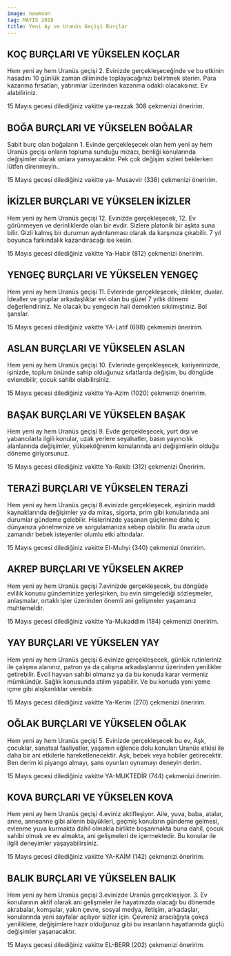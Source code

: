 ```yaml
---
image: newmoon
tag: MAYIS 2018
title: Yeni Ay ve Uranüs Geçişi Burçlar
---
```


## KOÇ BURÇLARI VE YÜKSELEN KOÇLAR

Hem yeni ay hem Uranüs geçişi 2. Evinizde gerçekleşeceğinde ve bu etkinin hasadını 10 günlük zaman diliminde toplayacağınızı belirtmek sterim. Para kazanma fırsatları, yatırımlar üzerinden kazanma odaklı olacaksınız. Ev alabiliriniz.

15 Mayıs gecesi dilediğiniz vakitte ya-rezzak 308 çekmenizi öneririm.

## BOĞA BURÇLARI VE YÜKSELEN BOĞALAR

Sabit burç olan boğaların 1. Evinde gerçekleşecek olan hem yeni ay hem Uranüs geçişi onların topluma sunduğu mizacı, benliği konularında değişimler olarak onlara yansıyacaktır. Pek çok değişim sizleri beklerken lütfen direnmeyin..

15 Mayıs gecesi dilediğiniz vakitte ya- Musavvir (336) çekmenizi öneririm.

## İKİZLER BURÇLARI VE YÜKSELEN İKİZLER

Hem yeni ay hem Uranüs geçişi 12. Evinizde gerçekleşecek, 12. Ev görünmeyen ve derinliklerde olan bir evdir. Sizlere platonik bir aşkta suna bilir. Gizli kalmış bir durumun aydınlanması olarak da karşınıza çıkabilir. 7 yıl boyunca farkındalık kazandıracağı ise kesin.

15 Mayıs gecesi dilediğiniz vakitte Ya-Habir (812) çekmenizi öneririm.

## YENGEÇ BURÇLARI VE YÜKSELEN YENGEÇ

Hem yeni ay hem Uranüs geçişi 11. Evlerinde gerçekleşecek, dilekler, dualar. İdealler ve gruplar arkadaşlıklar evi olan bu güzel 7 yıllık dönemi değerlendiriniz. Ne olacak bu yengecin hali demekten sıkılmıştınız. Bol şanslar.

15 Mayıs gecesi dilediğiniz vakitte YA-Latif (698) çekmenizi öneririm.

## ASLAN BURÇLARI VE YÜKSELEN ASLAN

Hem yeni ay hem Uranüs geçişi 10. Evlerinde gerçekleşecek, kariyerinizde, işinizde, toplum önünde sahip olduğunuz sıfatlarda değişim, bu döngüde evlenebilir, çocuk sahibi olabilirsiniz.

15 Mayıs gecesi dilediğiniz vakitte Ya-Azim (1020) çekmenizi öneririm.

## BAŞAK BURÇLARI VE YÜKSELEN BAŞAK

Hem yeni ay hem Uranüs geçişi 9. Evde gerçekleşecek, yurt dışı ve yabancılarla ilgili konular, uzak yerlere seyahatler, basın yayıncılık alanlarında değişimler, yükseköğrenim konularında ani değişimlerin olduğu döneme giriyorsunuz.

15 Mayıs gecesi dilediğiniz vakitte Ya-Rakib (312) çekmenizi Öneririm.

## TERAZİ BURÇLARI VE YÜKSELEN TERAZİ

Hem yeni ay hem Uranüs geçişi 8.evinizde gerçekleşecek, eşinizin maddi kaynaklarında değişimler ya da miras, sigorta, prim gibi konularında ani durumlar gündeme gelebilir. Hislerinizde yaşanan güçlenme daha iç dünyanıza yönelmenize ve sorgulamanıza sebep olabilir. Bu arada uzun zamandır bebek isteyenler olumlu etki altındalar. 

15 Mayıs gecesi dilediğiniz vakitte El-Muhyi (340) çekmenizi öneririm.

## AKREP BURÇLARI VE YÜKSELEN AKREP

Hem yeni ay hem Uranüs geçişi 7.evinizde gerçekleşecek, bu döngüde evlilik konusu gündeminize yerleşirken, bu evin simgelediği sözleşmeler, anlaşmalar, ortaklı işler üzerinden önemli ani gelişmeler yaşamanız muhtemeldir. 

15 Mayıs gecesi dilediğiniz vakitte Ya-Mukaddim (184) çekmenizi öneririm.

## YAY BURÇLARI VE YÜKSELEN YAY

Hem yeni ay hem Uranüs geçişi 6.evinize gerçekleşecek, günlük rutinleriniz ile çalışma alanınız, patron ya da çalışma arkadaşlarınız üzerinden yenilikler getirebilir. Evcil hayvan sahibi olmanız ya da bu konuda karar vermeniz mümkündür. Sağlık konusunda atılım yapabilir. Ve bu konuda yeni yeme içme gibi alışkanlıklar verebilir. 

15 Mayıs gecesi dilediğiniz vakitte Ya-Kerim (270) çekmenizi öneririm.

## OĞLAK BURÇLARI VE YÜKSELEN OĞLAK
Hem yeni ay hem Uranüs geçişi 5. Evinizde gerçekleşecek bu ev, Aşk, çocuklar, sanatsal faaliyetler, yaşamın eğlence dolu konuları Uranüs etkisi ile daha bir ani etkilerle hareketlenecektir. Aşk, bebek veya hobiler getirecektir. Ben derim ki piyango almayı, şans oyunları oynamayı deneyin derim. 

15 Mayıs gecesi dilediğiniz vakitte YA-MUKTEDİR (744) çekmenizi öneririm.

## KOVA BURÇLARI VE YÜKSELEN KOVA
Hem yeni ay hem Uranüs geçişi 4.eviniz aktifleşiyor. Aile, yuva, baba, atalar, anne, anneanne gibi ailenin büyükleri, geçmiş konuların gündeme gelmesi, evlenme yuva kurmakta dahil olmakla birlikte boşanmakta buna dahil, çocuk sahibi olmak ve ev almakta, ani gelişmeleri de içermektedir. Bu konular ile ilgili deneyimler yaşayabilirsiniz. 

15 Mayıs gecesi dilediğiniz vakitte YA-KAİM (142) çekmenizi öneririm.

## BALIK BURÇLARI VE YÜKSELEN BALIK

Hem yeni ay hem Uranüs geçişi 3.evinizde Uranüs gerçekleşiyor. 3. Ev konularının aktif olarak ani gelişmeler ile hayatınızda olacağı bu dönemde akrabalar, komşular, yakın çevre, sosyal medya, iletişim, arkadaşlar, konularında yeni sayfalar açılıyor sizler için. Çevreniz aracılığıyla çokça yeniliklere, değişimlere hazır olduğunuz gibi bu insanların hayatlarında güçlü değişimler yaşanacaktır.

15 Mayıs gecesi dilediğiniz vakitte EL-BERR (202) çekmenizi öneririm.
